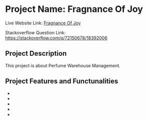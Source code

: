 # Project Name: Fragnance Of Joy

Live Website Link: [Fragnance Of Joy](https://fragnance-of-joy.firebaseapp.com/)

Stackoverflow Question Link: https://stackoverflow.com/q/72150678/18392006


## Project Description

This project is about Perfume Warehouse Management.


## Project Features and Functunalities

*  
* 
* 
* 
* 







